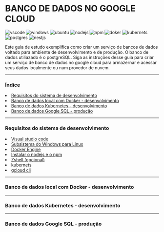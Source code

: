 # BANCO DE DADOS NO GOOGLE CLOUD

<p>

![vscode](https://img.shields.io/badge/VSCode-0078D4?style=for-the-badge&logo=visual%20studio%20code&logoColor=white)
![windows](https://img.shields.io/badge/Windows-0078D6?style=for-the-badge&logo=windows&logoColor=white)
![ubuntu](https://img.shields.io/badge/Ubuntu-E95420?style=for-the-badge&logo=ubuntu&logoColor=white)
![nodejs](https://img.shields.io/badge/Node.js-339933?style=for-the-badge&logo=nodedotjs&logoColor=white)
![npm](https://img.shields.io/badge/npm-CB3837?style=for-the-badge&logo=npm&logoColor=white)
![doker](https://img.shields.io/badge/Docker-2CA5E0?style=for-the-badge&logo=docker&logoColor=white)
![kubernets](https://img.shields.io/badge/kubernetes-326ce5.svg?&style=for-the-badge&logo=kubernetes&logoColor=white)
![postgres](https://img.shields.io/badge/PostgreSQL-316192?style=for-the-badge&logo=postgresql&logoColor=white)
![nestjs](https://img.shields.io/badge/nestjs-E0234E?style=for-the-badge&logo=nestjs&logoColor=white)
</p>

<p>Este guia de estudo exemplifica como criar um serviço de bancos de dados voltado para ambiente de desenvolvimento e de produção. O banco de dados utiliazado é o postgreSQL. Siga as instruções desse guia para criar um serviço de banco de dados no google cloud para armazernar e acessar seus dados localmente ou num provedor de nuvem.<br>

<hr>

### Índice
<li><a href="#requisitos-do-sistema-de-desenvolvimento">Requisitos do sistema de desenvolvimento</a></li>
<li><a href="#banco-de-dados-local-com-docker---desenvolvimento">Banco de dados local com Docker - desenvolvimento</a></li>
<li><a href="#banco-de-dados-kubernetes---desenvolvimento">Banco de dados Kubernetes - desenvolvimento</a></li>
<li><a href="#banco-de-dados-google-sql---produção">Banco de dados Google SQL - produção</a></li>

<hr>

### Requisitos do sistema de desenvolvimento

<li><a href="visual studio code">Visual studio code</a></li>

<li><a href="https://learn.microsoft.com/pt-br/windows/wsl/install">Subsistema do Windows para Linux</a></li>

<li><a href="https://docs.docker.com/engine/install/ubuntu/">Docker Engine</a></li>

<li><a href="https://learn.microsoft.com/en-us/windows/dev-environment/javascript/nodejs-on-wsl">Instalar o nodejs e o npm</a></li>

<li><a href="https://www.youtube.com/watch?v=7kZODMP8bs0&ab_channel=HansM.Boron">Zshell (opcional)</a>

<li><a href="https://kubernetes.io/docs/tasks/tools/install-kubectl-linux/">kubernets</a></li>

<li><a href="https://cloud.google.com/sdk/docs/install#deb">gcloud cli</a></li>

</ul>

<hr>

### Banco de dados local com Docker - desenvolvimento

<hr>

### Banco de dados Kubernetes - desenvolvimento

<hr>

### Banco de dados Google SQL - produção